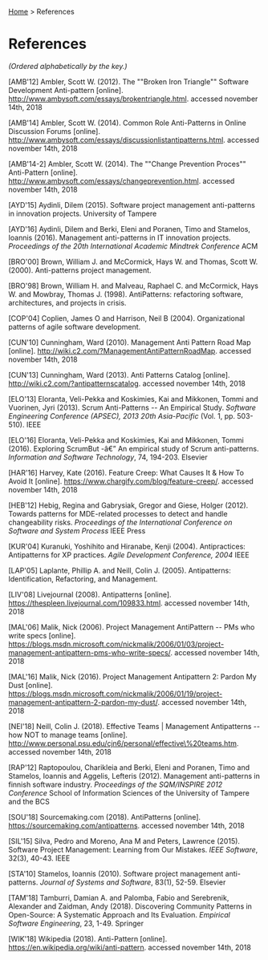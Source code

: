[Home](README.md) > References
# References

_(Ordered alphabetically by the key.)_

[AMB'12] Ambler, Scott W. (2012). The ""Broken Iron Triangle"" Software Development Anti-pattern [online]. http://www.ambysoft.com/essays/brokentriangle.html. accessed november 14th, 2018

[AMB'14] Ambler, Scott W. (2014). Common Role Anti-Patterns in Online Discussion Forums [online]. http://www.ambysoft.com/essays/discussionlistantipatterns.html. accessed november 14th, 2018

[AMB'14-2] Ambler, Scott W. (2014). The ""Change Prevention Proces"" Anti-Pattern [online]. http://www.ambysoft.com/essays/changeprevention.html. accessed november 14th, 2018

[AYD'15] Aydinli, Dilem (2015). Software project management anti-patterns in innovation projects. University of Tampere

[AYD'16] Aydinli, Dilem and Berki, Eleni and Poranen, Timo and Stamelos, Ioannis (2016). Management anti-patterns in IT innovation projects. *Proceedings of the 20th International Academic Mindtrek Conference* ACM

[BRO'00] Brown, William J. and McCormick, Hays W. and Thomas, Scott W. (2000). Anti-patterns project management. 

[BRO'98] Brown, William H. and Malveau, Raphael C. and McCormick, Hays W. and Mowbray, Thomas J. (1998). AntiPatterns: refactoring software, architectures, and projects in crisis. 

[COP'04] Coplien, James O and Harrison, Neil B (2004). Organizational patterns of agile software development. 

[CUN'10] Cunningham, Ward (2010). Management Anti Pattern Road Map [online]. http://wiki.c2.com/?ManagementAntiPatternRoadMap. accessed november 14th, 2018

[CUN'13] Cunningham, Ward (2013). Anti Patterns Catalog [online]. http://wiki.c2.com/?antipatternscatalog. accessed november 14th, 2018

[ELO'13] Eloranta, Veli-Pekka and Koskimies, Kai and Mikkonen, Tommi and Vuorinen, Jyri (2013). Scrum Anti-Patterns -- An Empirical Study. *Software Engineering Conference (APSEC), 2013 20th Asia-Pacific* (Vol. 1, pp. 503-510). IEEE

[ELO'16] Eloranta, Veli-Pekka and Koskimies, Kai and Mikkonen, Tommi (2016). Exploring ScrumBut -â€” An empirical study of Scrum anti-patterns. *Information and Software Technology*, 74, 194-203. Elsevier

[HAR'16] Harvey, Kate (2016). Feature Creep: What Causes It & How To Avoid It [online]. https://www.chargify.com/blog/feature-creep/. accessed november 14th, 2018

[HEB'12] Hebig, Regina and Gabrysiak, Gregor and Giese, Holger (2012). Towards patterns for MDE-related processes to detect and handle changeability risks. *Proceedings of the International Conference on Software and System Process* IEEE Press

[KUR'04] Kuranuki, Yoshihito and Hiranabe, Kenji (2004). Antipractices: Antipatterns for XP practices. *Agile Development Conference, 2004* IEEE

[LAP'05] Laplante, Phillip A. and Neill, Colin J. (2005). Antipatterns: Identification, Refactoring, and Management. 

[LIV'08] Livejournal (2008). Antipatterns [online]. https://thespleen.livejournal.com/109833.html. accessed november 14th, 2018

[MAL'06] Malik, Nick (2006). Project Management AntiPattern -- PMs who write specs [online]. https://blogs.msdn.microsoft.com/nickmalik/2006/01/03/project-management-antipattern-pms-who-write-specs/. accessed november 14th, 2018

[MAL'16] Malik, Nick (2016). Project Management Antipattern 2: Pardon My Dust [online]. https://blogs.msdn.microsoft.com/nickmalik/2006/01/19/project-management-antipattern-2-pardon-my-dust/. accessed november 14th, 2018

[NEI'18] Neill, Colin J. (2018). Effective Teams | Management Antipatterns -- how NOT to manage teams [online]. http://www.personal.psu.edu/cjn6/personal/effective\%20teams.htm. accessed november 14th, 2018

[RAP'12] Raptopoulou, Charikleia and Berki, Eleni and Poranen, Timo and Stamelos, Ioannis and Aggelis, Lefteris (2012). Management anti-patterns in finnish software industry. *Proceedings of the SQM/INSPIRE 2012 Conference* School of Information Sciences of the University of Tampere and the BCS

[SOU'18] Sourcemaking.com (2018). AntiPatterns [online]. https://sourcemaking.com/antipatterns. accessed november 14th, 2018

[SIL'15] Silva, Pedro and Moreno, Ana M and Peters, Lawrence (2015). Software Project Management: Learning from Our Mistakes. *IEEE Software*, 32(3), 40-43. IEEE

[STA'10] Stamelos, Ioannis (2010). Software project management anti-patterns. *Journal of Systems and Software*, 83(1), 52-59. Elsevier

[TAM'18] Tamburri, Damian A. and Palomba, Fabio and Serebrenik, Alexander and Zaidman, Andy (2018). Discovering Community Patterns in Open-Source: A Systematic Approach and Its Evaluation. *Empirical Software Engineering*, 23, 1-49. Springer

[WIK'18] Wikipedia (2018). Anti-Pattern [online]. https://en.wikipedia.org/wiki/anti-pattern. accessed november 14th, 2018
